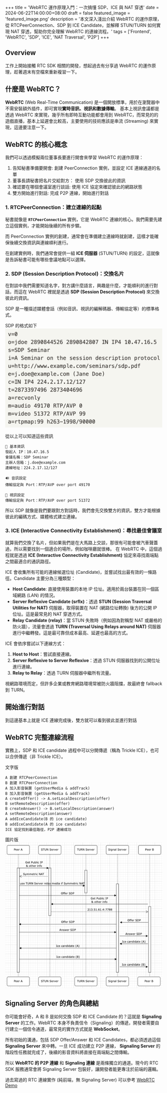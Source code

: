 +++
title = 'WebRTC 運作原理入門：一次搞懂 SDP、ICE 與 NAT 穿透'
date = 2024-06-22T14:00:00+08:00
draft = false
featured_image = 'featured_image.png'
description = '本文深入淺出介紹 WebRTC 的運作原理，從 RTCPeerConnection、SDP 到 ICE Candidate，並解釋 STUN/TURN 如何實現 NAT 穿透，幫助你完全理解 WebRTC 的連線流程。'
tags = ['Frontend', 'WebRTC', 'SDP', 'ICE', 'NAT Traversal', 'P2P']
+++

## Overview

工作上開始接觸 RTC SDK 相關的開發，想起過去有分享過 WebRTC 的運作原理，趁著週末有空檔來重新複習一下。

## 什麼是 WebRTC？

**WebRTC** (Web Real-Time Communication) 是一個開放標準，用於在瀏覽器中不需安裝額外插件，即可實現**實時音訊、視訊和數據傳輸**。
基本上視訊會議都是透過 WebRTC 來實現，幾乎所有即時互動功能都會用到 WebRTC，而常見的的遊戲直播，基本上延遲會比較高，主要使用的技術應該是串流 (Streaming) 來實現，這邊要注意一下。

## WebRTC 的核心概念

我們可以透過模擬兩位董事長要進行開會來學習 WebRTC 的運作原理：

1. 告知秘書準備要開會: 創建 PeerConnection 實例，並設定 ICE 連線通道的名單
2. 董事長請秘書把名片交給對方： 使用 SDP 交換彼此的資訊
3. 確認要在哪個會議室進行談話: 使用 ICE 協定來確認彼此的網路狀態
4. 雙方開始進行對話: 完成 P2P 連線，開始進行對話

### 1. RTCPeerConnection：建立連線的起點

秘書就像是 **`RTCPeerConnection`** 實例，它是 WebRTC 連線的核心。我們需要先建立這個實例，才能開始後續的所有步驟。

而 PeerConnection 實例的創建，通常會在準備建立連線時就創建，這樣才能確保後續交換資訊與連線順利進行。

在創建實例時，我們通常會提供一組 **ICE 伺服器** (STUN/TURN) 的設定，這就像是告訴秘書可能有哪些會議地點可以選擇。

### 2. SDP (Session Description Protocol)：交換名片

在對談中我們需要知道名字，對方講什麼語言，興趣是什麼，才能順利的進行對話，而這在 WebRTC 裡就是透過 **SDP (Session Description Protocol)** 來交換彼此的資訊。

SDP 是一種描述媒體會話（例如音訊、視訊的編解碼器、傳輸協定等）的標準格式。

SDP 的格式如下
![SDP 格式範例](./sdp.png)

從以上可以知道這些資訊

```
📄 基本資訊
發起人 IP：10.47.16.5
會議名稱：SDP Seminar
主辦人信箱：j.doe@example.com
連線地址：224.2.17.12/127

🔊 音訊設定
傳輸協定與 Port：RTP/AVP over port 49170

🎥 視訊設定
傳輸協定與 Port：RTP/AVP over port 51372
```

所以 SDP 就像是我們要跟對方對話時，我們會先交換雙方的資訊，雙方才能根據彼此的編碼方式、媒體格式建立連線。

### 3. ICE (Interactive Connectivity Establishment)：尋找最佳會議室

就算我們交換了名片，但如果我們是在大馬路上交談，那很有可能會被汽車聲蓋過，所以需要找到一個適合的場所，例如咖啡廳就很棒。
在 WebRTC 中，這個過程就是透過 **ICE (Interactive Connectivity Establishment)** 協定來尋找兩端點之間最適合的通訊路徑。

ICE 會收集所有可能的連線候選位址 (Candidate)，並嘗試找出最有效的一條路徑。Candidate 主要分為三種類型：

- **Host Candidate**: 直接使用裝置的本地 IP 位址。適用於兩台裝置在同一個區域網路 (LAN) 的情況。
- **Server Reflexive Candidate (srflx)**：透過 **STUN (Session Traversal Utilities for NAT)** 伺服器，取得裝置在 NAT (網路位址轉換) 後方的公開 IP 位址。這是最常見的 NAT 穿透方式。
- **Relay Candidate (relay)**：當 STUN 失敗時（例如因為對稱型 NAT 或嚴格的防火牆），流量會透過 **TURN (Traversal Using Relays around NAT)** 伺服器進行中繼轉發。這是最可靠但成本最高、延遲也最高的方式。

ICE 會依序嘗試以下連線方式：

1.  **Host to Host**：嘗試直接連線。
2.  **Server Reflexive to Server Reflexive**：透過 STUN 伺服器找到的公開位址進行連線。
3.  **Relay to Relay**：透過 TURN 伺服器中繼所有流量。

視網路環境而定，但許多企業或教育網路環境常被防火牆阻擋，故最終會 fallback 到 TURN。

## 開始進行對話

到這邊基本上就是 ICE 連線完成後，雙方就可以看到彼此並進行對話

## WebRTC 完整連線流程

實務上，SDP 和 ICE candidate 過程中可以分開傳遞（稱為 Trickle ICE），也可以合併傳遞（非 Trickle ICE）。

文字版

```
A 創建 RTCPeerConnection
B 創建 RTCPeerConnection
A 加入影音裝置 (getUserMedia & addTrack)
B 加入影音裝置 (getUserMedia & addTrack)
A createOffer() -> A.setLocalDescription(offer)
B setRemoteDescription(offer)
B createAnswer() -> B.setLocalDescription(answer)
A setRemoteDescription(answer)
A addIceCandidate(B 的 ice candidate)
B addIceCandidate(A 的 ice candidate)
ICE 協定找到最佳路徑，P2P 連線成功
```

圖片版
![WebRTC 運作流程圖](./webrtc-flow.png)

## Signaling Server 的角色與總結

你可能會好奇，A 和 B 是如何交換 SDP 和 ICE Candidate 的？這就是 **Signaling Server** 的工作。WebRTC 本身不負責信令（Signaling）的傳遞，開發者需要自行建立一個信令通道，最常見的實作方式就是 **WebSocket**。

所有初始的溝通，包括 SDP Offer/Answer 和 ICE Candidates，都必須透過這個 **Signaling Server** 來中轉。一旦 ICE 成功建立 P2P 連線， **Signaling Server** 的階段性任務就完成了，後續的影音資料將直接在兩端點之間傳輸。

所以 **WebRTC 的 P2P 連線** 和 **Signaling 連線** 是兩條獨立的通道。現今的 RTC SDK 服務通常會將 Signaling Server 包裝好，讓開發者能更專注於前端的邏輯。

過去寫過的 RTC 連線實作 (純前端，無 Signaling Server) 可以參考 [WebRTC Demo](https://github.com/marshal604/webrtc-practice)
